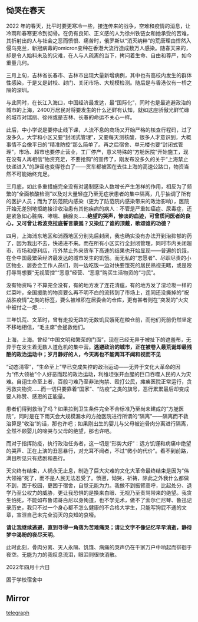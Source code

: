 ## 恸哭在春天

2022 年的春天，比平时要更寒冷一些，接连传来的战争，空难和疫情的消息，让冷雨和春寒更冷到彻骨。在仍有良知、正义感的人为徐州铁链女和她承受的苦难，其折射出的人与社会之恶而愤恨、痛苦时，俄罗斯以“消灭纳粹”的荒唐理由悍然入侵乌克兰，新冠病毒的omicron变种在香港大流行造成数万人感染。随春天来的，却是令人始料未及的灾难，在人与人疏离的当下，拷问着生命、自由和尊严，如今重量几何。

三月上旬，吉林省长春市、吉林市出现大量新增病例，其中也有高校内发生的群体性感染，于是又是封校、封门、关闭市场、大规模检测。随后是与香港仅有一桥之隔的深圳。

与此同时，在长江入海口，中国经济最发达，最“国际化”，同时也是最逃避政治的城市的上海，2400万居民对将要发生的什么还鲜有认知，就如这座骄傲光鲜忙碌的城市对瑞丽、徐州或是吉林、长春的命运不关心一样。

此后，中小学说是要停止线下课，人流不息的商场又开始严格的核查行程码，过了没多久，大学和小区又要“封闭式管理”，又要每天测核酸，很多人才意识到，大概事情不会像平日的“精准防控”那么简单了。再之后宿舍、单元楼也要“封闭式管理”，市场、超市也要停止营业，工厂停产，意义特殊的“方舱医院”开始施工，现在没有人再相信“物资充足，不要抢购”的宣传了，刚发布没多久的关于“上海禁止快递进入”的辟谣也变得苍白了——货车都被困在去往上海的高速公路口，物资当然不可能始终充足。

三月底，如此多重措施完全没有对遏制感染人数增长产生怎样的作用，相反为了频繁的“全面核酸检测”以及对大量轻症乃至无症状患者的集中隔离，几乎抽调了所有的医护人员；而为了防范院内感染（更为了防范院内感染带来的政治影响），医院开始无差别地拒绝接诊收治患有其他疾病的病人：不管是严重如癌症、尿毒症，还是紧急如心脏病、哮喘、胰腺炎……**绝望的哭声，惨淡的血迹，可曾质问医者的良心，又可曾让希波克拉底誓言蒙羞？又染红了谁的顶戴，歌颂谁的功德？**

四月，上海浦东地区和浦西地区分别先后封闭，我也确实没有办法开到治抑郁的药了，因为我出不去，快递进不来。而在所有小区实行全封闭管理，同时市内关闭超市、市场和便利店，市外禁止外来货车下高速的结果也开始显现——普遍的饥饿，在全中国最繁荣经济最发达的城市发生的饥饿。而无私的“志愿者”、尽职尽责的小区物业、居委会工作人员们，则一边吃饭一边对快要饿死的居民熟视无睹，或是殴打辱骂想要“无视管控”“恶意”经营、“恶意”购买生活物资的“刁民”。

没有物资吗？不算完全没有，有的地方发了连花清瘟，有的地方发了湿垃圾一样的烂菜叶，全国援助的物资要么再不明不白的流转到了市场上，连同还没撕掉的“祝战胜疫情”之类的标签，要么被堆积在居委会的仓库，更有甚者则在“突发的”火灾中被付之一炬……

三年饥荒、文革时，曾有走投无路的无数饥民饿死在粮仓前，而他们死前仍然坚定不移地相信，“毛主席”会拯救他们。

上海，上海。曾经“中国文明和繁荣的门面”，现在已经无异于被扯下的遮羞布，无异于在发生着无数人道危机的集中营。**逃避政治的城市，正在被卷入最荒诞却最残酷的政治运动中；岁月静好的人，今天再也不能两耳不闻和视而不见** 

“动态清零”，“生命至上”早已变成失控的政治运动——无异于文化大革命的因为“伟大领袖”个人好恶而起的政治运动，利维坦张开血腥的巨口吞噬人民的人为灾难。自诩生命至上者，百般刁难乃至非法拘禁、殴打公民，瘫痪医院正常运行，贪污救灾物资……而一切只要靠着“国家”、“防疫”之类的旗号，恶行累累最后却变成要人称赞、感恩的正能量。

患者们得到救治了吗？如果拉到卫生条件完全不合标准乃至尚未建成的“方舱医院”，同时是在下雨天会大规模漏水的方舱医院进行所谓的“隔离”——隔离而不救治算是“收治”的话，那也许吧；如果刚出生的婴儿与父母被迫骨肉分离进行隔离，全然不顾婴儿的啼哭与父母的绝望，那也许吧。

而对于指挥防疫，执行政治任务者，这一切是“形势大好”：远方饥馑和病痛中绝望的哭声、正在上演的丑恶暴行，对充耳不闻者，不过“微小的代价”。看不到前路，满目所见只有悲剧和恶行。

天灾终有结束，人祸永无止息，制造了巨大灾难的文化大革命最终结束是因为“伟大领袖”死了，而不是人民无法忍受了。愤懑，恸哭，祈祷，除此之外我什么都做不到，困于校园，更困于宿舍，自觉无能为力。我做不到振臂高呼，比起处分、退学乃至公权力的威胁，更让我恐惧的是换来白眼、无视乃至责骂带来的绝望。我贪生怕死，不能如布鲁诺哥白尼以身殉道，也不学无术，做不了索尔仁尼琴、鲁迅记录历史，我只不过一个身心都不怎么健康的不合格大学生，只能写狗屁不通的文章，宣泄自己未完全消灭的良知的哀嚎。

**请让我继续逃避，直到寻得一角落为苦难痛哭；请让文字不像记忆早早消逝，静待梦中渴盼的夜尽天明**。

此时此刻，骨肉分离、天人永隔、饥馑、病痛的哭声仍在千家万户中响起而徘徊于夜空。无能为力的我叹息流泪，眼泪则很快消散。

2022年四月十六日

困于学校宿舍中

## Mirror
[telegraph](https://telegra.ph/恸哭在春天-04-16)
